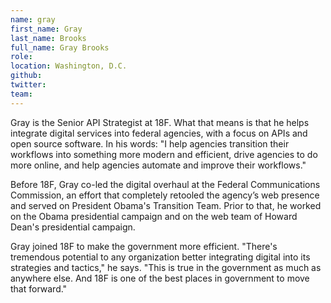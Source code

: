 ```yaml
---
name: gray
first_name: Gray
last_name: Brooks
full_name: Gray Brooks
role:
location: Washington, D.C.
github:
twitter:
team:
---
```


Gray is the Senior API Strategist at 18F. What that means is that he helps integrate digital services into federal agencies, with a focus on APIs and open source software. In his words: "I help agencies transition their workflows into something more modern and efficient, drive agencies to do more online, and help agencies automate and improve their workflows."

Before 18F, Gray co-led the digital overhaul at the Federal Communications Commission, an effort that completely retooled the agency’s web presence and served on President Obama's Transition Team. Prior to that, he worked on the Obama presidential campaign and on the web team of Howard Dean's presidential campaign.

Gray joined 18F to make the government more efficient. "There's tremendous potential to any organization better integrating digital into its strategies and tactics," he says. "This is true in the government as much as anywhere else. And 18F is one of the best places in government to move that forward."
